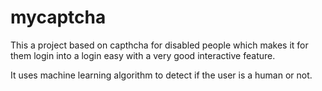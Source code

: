 # mycaptcha

This a project based on capthcha for disabled people which makes it for them login into a login easy with a very good interactive feature.

It uses machine learning algorithm to detect if the user is a human or not.
